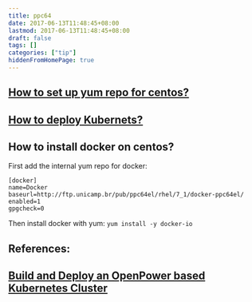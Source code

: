 ```yaml
---
title: ppc64
date: 2017-06-13T11:48:45+08:00
lastmod: 2017-06-13T11:48:45+08:00
draft: false
tags: []
categories: ["tip"]
hiddenFromHomePage: true
---
```



## [How to set up yum repo for centos?](https://wiki.centos.org/SpecialInterestGroup/AltArch/ppc64le)

## [How to deploy Kubernets?][101]

## How to install docker on centos?
First add the internal  yum repo for docker: 
```
[docker]
name=Docker
baseurl=http://ftp.unicamp.br/pub/ppc64el/rhel/7_1/docker-ppc64el/
enabled=1
gpgcheck=0
```
Then install docker with yum: `yum install -y docker-io`


## References:
## [Build and Deploy an OpenPower based Kubernetes Cluster](http://cloudgeekz.com/890/build-and-deploy-kubernetes-cluster-openpower.html)

[101]: http://cloudgeekz.com/890/build-and-deploy-kubernetes-cluster-openpower.html